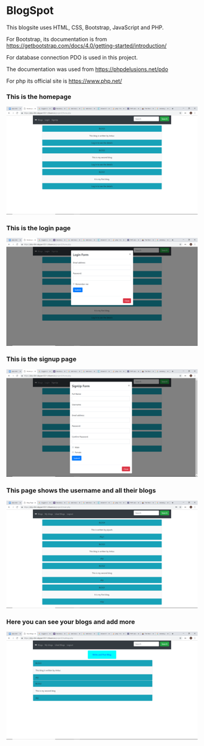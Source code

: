 # BlogSpot


This blogsite uses HTML, CSS, Bootstrap, JavaScript and PHP.

For Bootstrap, its documentation is from https://getbootstrap.com/docs/4.0/getting-started/introduction/

For database connection PDO is used in this project.

The documentation was used from https://phpdelusions.net/pdo

For php its official site is https://www.php.net/


### This is the homepage
![alt text](homepage.png "This is the homepage")


### This is the login page
![alt text](logging.png "This is the login page")


### This is the signup page
![alt text](signing.png "This is the signup page")


### This page shows the username and all their blogs
![alt text](mainblogpage.png "This page shows the username and all their blogs")


### Here you can see your blogs and add more
![alt text](yourblogpage.png "Here you can see your blogs and add more")
